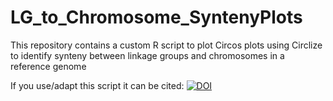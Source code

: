 # LG_to_Chromosome_SyntenyPlots
This repository contains a custom R script to plot Circos plots using Circlize to identify synteny between linkage groups and chromosomes in a reference genome

If you use/adapt this script it can be cited:
[![DOI](https://zenodo.org/badge/178862184.svg)](https://zenodo.org/badge/latestdoi/178862184)
